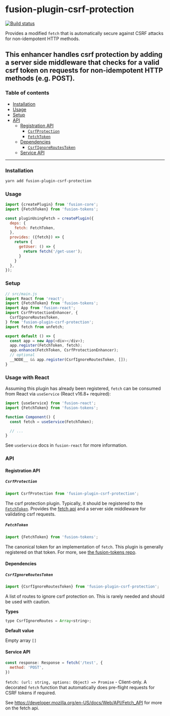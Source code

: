 # fusion-plugin-csrf-protection

[![Build status](https://badge.buildkite.com/7a82192275779f6a8ba81f7d4a1b0d294256838faa1dfdf080.svg?branch=master)](https://buildkite.com/uberopensource/fusionjs)

Provides a modified `fetch` that is automatically secure against CSRF attacks for non-idempotent HTTP methods.

This enhancer handles csrf protection by adding a server side middleware that checks for a valid csrf token on
requests for non-idempotent HTTP methods (e.g. POST).
---

### Table of contents

* [Installation](#installation)
* [Usage](#usage)
* [Setup](#setup)
* [API](#api)
  * [Registration API](#registration-api)
    * [`CsrfProtection`](#csrfprotection)
    * [`FetchToken`](#fetchtoken)
  * [Dependencies](#dependencies)
    * [`CsrfIgnoreRoutesToken`](#csrfignoreroutestoken)
  * [Service API](#service-api)

---

### Installation

```sh
yarn add fusion-plugin-csrf-protection
```

### Usage

```js
import {createPlugin} from 'fusion-core';
import {FetchToken} from 'fusion-tokens';

const pluginUsingFetch = createPlugin({
  deps: {
    fetch: FetchToken,
  },
  provides: ({fetch}) => {
    return {
      getUser: () => {
        return fetch('/get-user');
      }
    }
  },
});
```

### Setup

```js
// src/main.js
import React from 'react';
import {FetchToken} from 'fusion-tokens';
import App from 'fusion-react';
import CsrfProtectionEnhancer, {
  CsrfIgnoreRoutesToken,
} from 'fusion-plugin-csrf-protection';
import fetch from unfetch;

export default () => {
  const app = new App(<div></div>);
  app.register(FetchToken, fetch);
  app.enhance(FetchToken, CsrfProtectionEnhancer);
  // optional
  __NODE__ && app.register(CsrfIgnoreRoutesToken, []);
}
```

### Usage with React

Assuming this plugin has already been registered, `fetch` can be consumed from React via `useService` (React v16.8+ required):

```js
import {useService} from 'fusion-react';
import {FetchToken} from 'fusion-tokens';

function Component() {
  const fetch = useService(FetchToken);

  // ...
}
```

See `useService` docs in `fusion-react` for more information.

### API

#### Registration API

##### `CsrfProtection`

```js
import CsrfProtection from 'fusion-plugin-csrf-protection';
```

The csrf protection plugin. Typically, it should be registered to the [`FetchToken`](#fetchtoken). Provides the [fetch api](#service-api) and
a server side middleware for validating csrf requests.

##### `FetchToken`

```js
import {FetchToken} from 'fusion-tokens';
```
The canonical token for an implementation of `fetch`. This plugin is generally registered on that token.
For more, see [the fusion-tokens repo](https://github.com/fusionjs/fusionjs/tree/master/fusion-tokens#fetchtoken).

#### Dependencies

##### `CsrfIgnoreRoutesToken`

```js
import {CsrfIgnoreRoutesToken} from 'fusion-plugin-csrf-protection';
```

A list of routes to ignore csrf protection on. This is rarely needed and should be used with caution.

**Types**

```js
type CsrfIgnoreRoutes = Array<string>;
```

**Default value**

Empty array `[]`

#### Service API

```js
const response: Response = fetch('/test', {
  method: 'POST',
})
```

`fetch: (url: string, options: Object) => Promise` - Client-only. A decorated `fetch` function that automatically does pre-flight requests for CSRF tokens if required.

See https://developer.mozilla.org/en-US/docs/Web/API/Fetch_API for more on the fetch api.

